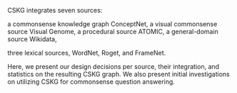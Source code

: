 

CSKG integrates seven sources:

a commonsense knowledge graph ConceptNet, 
a visual commonsense source Visual Genome, 
a procedural source ATOMIC, 
a general-domain source Wikidata, 

three lexical sources, WordNet, Roget, and FrameNet. 

Here, we present our design decisions per source, their integration, and statistics on the resulting CSKG graph. We also present initial investigations on utilizing CSKG for commonsense question answering.
